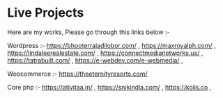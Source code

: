 # Live Projects
Here are my works,  Please go through this links below :-  

Wordpress :- https://bhooterrajadilobor.com/ , 
             https://maxroyalph.com/ , 
             https://lindaleerealestate.com/ , 
             https://connectmedianetworks.us/ , 
             https://tatrabuilt.com/ , 
             https://e-webdev.com/e-webmedia/ , 

Woocommerce :-  https://theeternityresorts.com/   

Core php :-  https://ativitaa.in/ , 
             https://snikindia.com/ , 
             https://kolis.co , 
